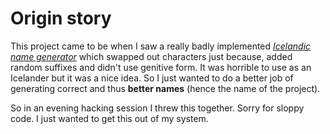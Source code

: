 # Origin story

This project came to be when I saw a really badly implemented [*Icelandic name generator*](http://www.vg.no/spesial/2016/islandsk-navnegenerator/?lang=en) which swapped out characters just because, added random suffixes and didn't use genitive form. It was horrible to use as an Icelander but it was a nice idea. So I just wanted to do a better job of generating correct and thus **better names** (hence the name of the project).

So in an evening hacking session I threw this together. Sorry for sloppy code. I just wanted to get this out of my system.
